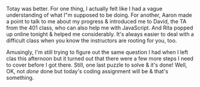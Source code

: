 Totay was better. For one thing, I actually felt like I had a vague understanding of what I"m supposed to be doing. For another, Aaron made a point to talk to me about my progress & introduced me to David, the TA from the 401 class, who can also help me with JavaScript. And Rita popped up online tonight & helped me considerably. It's always easier to deal with a difficult class when you know the instructors are rooting for you, too.

Amusingly, I'm still trying to figure out the same question I had when I left clas this afternoon but it turned out that there were a few more steps I need to cover before I got there. Still, one last puzzle to solve & it's done!  Well, OK, not <em>done</em> done but today's coding assignment will be & that's something.


